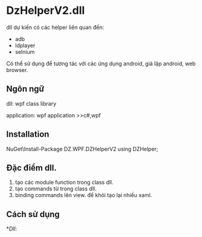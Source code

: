 # DzHelperV2.dll
dll dự kiến có các helper liên quan đến:
- adb
- ldplayer
- selnium

Có thể sử dụng để tương tác với các ứng dụng android, giả lập android, web browser.

## Ngôn ngữ
dll: wpf class library

application: wpf application >>c#,wpf

## Installation
NuGet\Install-Package DZ.WPF.DZHelperV2
using DZHelper;

## Đặc điểm dll.
1. tạo các module function trong class dll.
2. tạo commands từ trong class dll.
3. binding commands lên view. để khỏi tạo lại nhiều xaml.

## Cách sử dụng
**Dll*:

